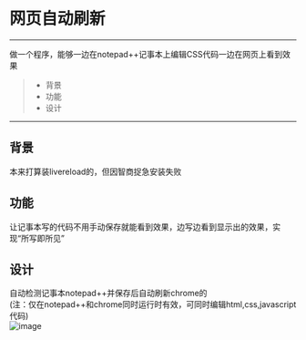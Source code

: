 # 网页自动刷新
------

做一个程序，能够一边在notepad++记事本上编辑CSS代码一边在网页上看到效果
> * 背景
> * 功能
> * 设计

------

## 背景
本来打算装livereload的，但因智商捉急安装失败
## 功能
让记事本写的代码不用手动保存就能看到效果，边写边看到显示出的效果，实现“所写即所见”
## 设计
自动检测记事本notepad++并保存后自动刷新chrome的<br>
(注：仅在notepad++和chrome同时运行时有效，可同时编辑html,css,javascript代码)<br>
![image](https://github.com/luguanxing/LGX-Projects/blob/master/07-%E7%BD%91%E9%A1%B5%E8%87%AA%E5%8A%A8%E5%88%B7%E6%96%B0%E5%99%A8/refresher.gif)<br>

